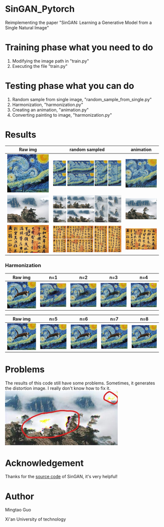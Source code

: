 # SinGAN_Pytorch
Reimplementing the paper "SinGAN: Learning a Generative Model from a Single Natural Image"

# Training phase what you need to do
1. Modifying the image path in "train.py"
2. Executing the file "train.py"
# Testing phase what you can do
1. Random sample from single image, "random_sample_from_single.py"
2. Harmonization, "harmonization.py"
3. Creating an animation, "animation.py"
4. Converting painting to image, "harmonization.py"
# Results
|Raw img|random sampled|animation|
|-|-|-|
|![](https://github.com/MingtaoGuo/SinGAN_Pytorch/blob/master/star.jpg)|![](https://github.com/MingtaoGuo/SinGAN_Pytorch/blob/master/IMGS/star.jpg)|![](https://github.com/MingtaoGuo/SinGAN_Pytorch/blob/master/IMGS/star.gif)|
|![](https://github.com/MingtaoGuo/SinGAN_Pytorch/blob/master/huashan.jpg)|![](https://github.com/MingtaoGuo/SinGAN_Pytorch/blob/master/IMGS/huashan.jpg)|![](https://github.com/MingtaoGuo/SinGAN_Pytorch/blob/master/IMGS/huashan.gif)|
|![](https://github.com/MingtaoGuo/SinGAN_Pytorch/blob/master/lantingjixu.jpg)|![](https://github.com/MingtaoGuo/SinGAN_Pytorch/blob/master/IMGS/lantingjixu.jpg)|![](https://github.com/MingtaoGuo/SinGAN_Pytorch/blob/master/IMGS/lantingjixu.gif)|

### Harmonization
|Raw img|n=1|n=2|n=3|n=4|
|-|-|-|-|-|
|![](https://github.com/MingtaoGuo/SinGAN_Pytorch/blob/master/star_cat.jpg)|![](https://github.com/MingtaoGuo/SinGAN_Pytorch/blob/master/IMGS/harmonization/1.jpg)|![](https://github.com/MingtaoGuo/SinGAN_Pytorch/blob/master/IMGS/harmonization/2.jpg)|![](https://github.com/MingtaoGuo/SinGAN_Pytorch/blob/master/IMGS/harmonization/3.jpg)|![](https://github.com/MingtaoGuo/SinGAN_Pytorch/blob/master/IMGS/harmonization/4.jpg)|

|Raw img|n=5|n=6|n=7|n=8|
|-|-|-|-|-|
|![](https://github.com/MingtaoGuo/SinGAN_Pytorch/blob/master/star_cat.jpg)|![](https://github.com/MingtaoGuo/SinGAN_Pytorch/blob/master/IMGS/harmonization/5.jpg)|![](https://github.com/MingtaoGuo/SinGAN_Pytorch/blob/master/IMGS/harmonization/6.jpg)|![](https://github.com/MingtaoGuo/SinGAN_Pytorch/blob/master/IMGS/harmonization/7.jpg)|![](https://github.com/MingtaoGuo/SinGAN_Pytorch/blob/master/IMGS/harmonization/8.jpg)|
# Problems
The results of this code still have some problems. Sometimes, it generates the distortion image. I really don't know how to fix it.
![](https://github.com/MingtaoGuo/SinGAN_Pytorch/blob/master/IMGS/problem.jpg)

# Acknowledgement
Thanks for the [source code](https://github.com/tamarott/SinGAN) of SinGAN, it's very helpful!
# Author
Mingtao Guo

Xi'an University of technology

